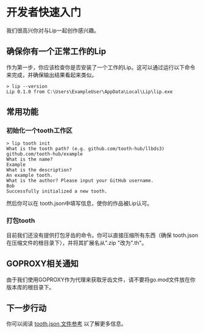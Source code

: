 # 开发者快速入门

我们很高兴你对与Lip一起创作感兴趣。

## 确保你有一个正常工作的Lip

作为第一步，你应该检查你是否安装了一个工作的Lip。这可以通过运行以下命令来完成，并确保输出结果看起来类似。

```shell
> lip --version
Lip 0.1.0 from C:\Users\ExampleUser\AppData\Local\Lip\lip.exe
```

## 常用功能

### 初始化一个tooth工作区

```shell
> lip tooth init
What is the tooth path? (e.g. github.com/tooth-hub/llbds3)
github.com/tooth-hub/example
What is the name?
Example
What is the description?
An example tooth.
What is the author? Please input your GitHub username.
Bob
Successfully initialized a new tooth.
```

然后你可以在 tooth.json中填写信息，使你的作品被Lip认可。

### 打包tooth

目前我们还没有提供打包牙齿的命令。你可以直接压缩所有东西（确保 tooth.json 在压缩文件的根目录下），并将其扩展名从".zip "改为".th"。

## GOPROXY相关通知

由于我们使用GOPROXY作为代理来获取牙齿文件，请不要将go.mod文件放在你版本库的根目录下。

## 下一步行动

你可以阅读 [tooth.json 文件参考]( tooth_json_file_reference.md) 以了解更多信息。
